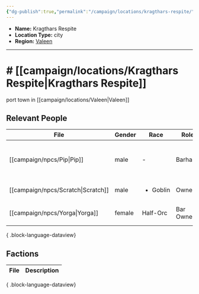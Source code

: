 ```yaml
---
{"dg-publish":true,"permalink":"/campaign/locations/kragthars-respite/","noteIcon":"","created":"2025-10-26T08:35:20.039-07:00","updated":"2025-10-27T16:35:25.571-07:00"}
---
```



<p><span><ul>
<li dir="auto"><strong>Name:</strong> Kragthars Respite</li>
<li dir="auto"><strong>Location Type:</strong> city</li>
<li dir="auto"><strong>Region:</strong> <a data-tooltip-position="top" aria-label="campaign/locations/Valeen.md" data-href="campaign/locations/Valeen.md" href="campaign/locations/Valeen.md" class="internal-link" target="_blank" rel="noopener nofollow">Valeen</a></li>
</ul></span></p>

---

# # [[campaign/locations/Kragthars Respite\|Kragthars Respite]]
port town in [[campaign/locations/Valeen\|Valeen]]

## Relevant People
| File                                  | Gender | Race                     | Role      | Description                                      |
| ------------------------------------- | ------ | ------------------------ | --------- | ------------------------------------------------ |
| [[campaign/npcs/Pip\|Pip]]         | male   | \-                       | Barhand   | little dude who's too eager to introduce racists |
| [[campaign/npcs/Scratch\|Scratch]] | male   | <ul><li>Goblin</li></ul> | Owner     | \-                                               |
| [[campaign/npcs/Yorga\|Yorga]]     | female | Half-Orc                 | Bar Owner | owner of broken fang tavern                      |

{ .block-language-dataview}

## Factions
| File | Description |
| ---- | ----------- |

{ .block-language-dataview}